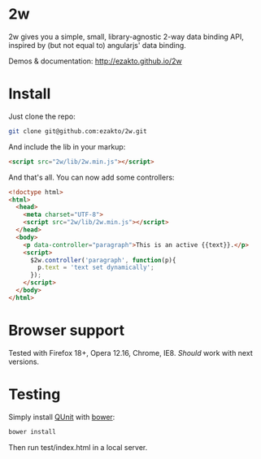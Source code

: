 2w
==

2w gives you a simple, small, library-agnostic 2-way data binding API, inspired by (but not equal to) angularjs' data binding.

Demos & documentation: http://ezakto.github.io/2w

# Install

Just clone the repo:

```bash
git clone git@github.com:ezakto/2w.git
```

And include the lib in your markup:

```html
<script src="2w/lib/2w.min.js"></script>
```

And that's all. You can now add some controllers:

```html
<!doctype html>
<html>
  <head>
    <meta charset="UTF-8">
    <script src="2w/lib/2w.min.js"></script>
  </head>
  <body>
    <p data-controller="paragraph">This is an active {{text}}.</p>
    <script>
      $2w.controller('paragraph', function(p){
        p.text = 'text set dynamically';
      });
    </script>
  </body>
</html>
```

# Browser support

Tested with Firefox 18+, Opera 12.16, Chrome, IE8. *Should* work with next versions.

# Testing

Simply install [QUnit](http://qunitjs.com/) with [bower](http://bower.io/):

```bash
bower install
```

Then run test/index.html in a local server.
